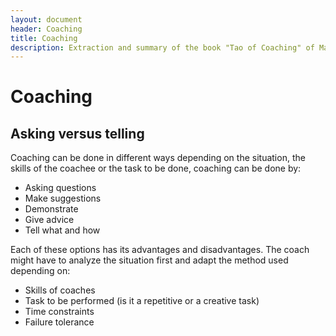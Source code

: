```yaml
---
layout: document
header: Coaching
title: Coaching
description: Extraction and summary of the book "Tao of Coaching" of Max Landsberg
---
```


# Coaching

## Asking versus telling

Coaching can be done in different ways depending on the situation, the skills of the coachee or the task to be done, coaching can be done by:

* Asking questions
* Make suggestions
* Demonstrate
* Give advice
* Tell what and how

Each of these options has its advantages and disadvantages. The coach might have to analyze the situation first and adapt the method used depending on:

* Skills of coaches
* Task to be performed (is it a repetitive or a creative task)
* Time constraints
* Failure tolerance
